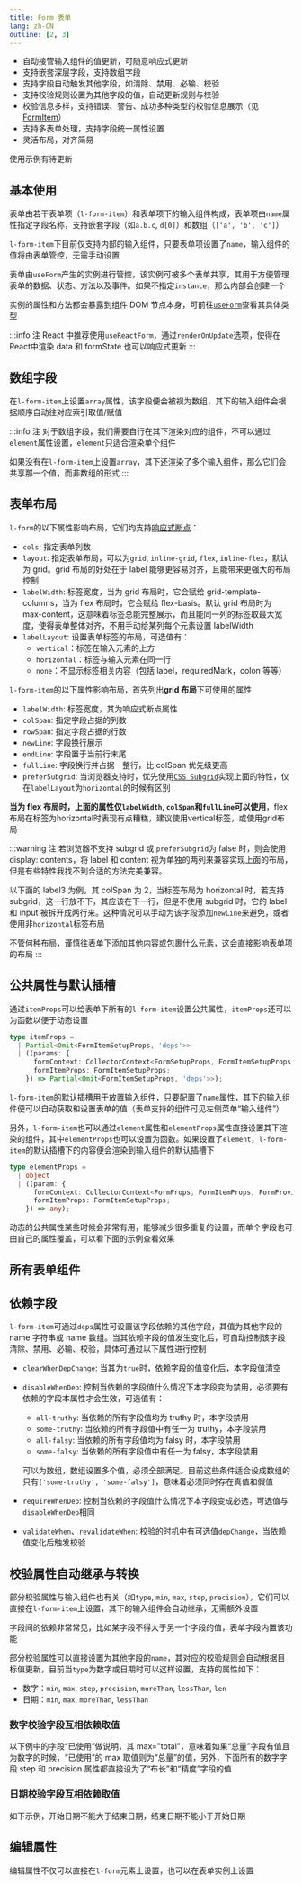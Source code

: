 ```yaml
---
title: Form 表单
lang: zh-CN
outline: [2, 3]
---
```


- 自动接管输入组件的值更新，可随意响应式更新
- 支持嵌套深层字段，支持数组字段
- 支持字段自动触发其他字段，如清除、禁用、必输、校验
- 支持校验规则设置为其他字段的值，自动更新规则与校验
- 校验信息多样，支持错误、警告、成功多种类型的校验信息展示（见[FormItem](/components/form-item/)）
- 支持多表单处理，支持字段统一属性设置
- 灵活布局，对齐简易

使用示例有待更新

## 基本使用

表单由若干表单项（`l-form-item`）和表单项下的输入组件构成，表单项由`name`属性指定字段名称，支持嵌套字段（如`a.b.c`, `d[0]`）和数组（`['a', 'b', 'c']`）

`l-form-item`下目前仅支持内部的输入组件，只要表单项设置了`name`，输入组件的值将由表单管控，无需手动设置

表单由`useForm`产生的实例进行管控，该实例可被多个表单共享，其用于方便管理表单的数据、状态、方法以及事件。如果不指定`instance`，那么内部会创建一个

实例的属性和方法都会暴露到组件 DOM 节点本身，可前往[`useForm`](/components/use-form/)查看其具体类型

<!-- @Code:useForm -->

:::info 注
React 中推荐使用`useReactForm`，通过`renderOnUpdate`选项，使得在React中渲染 data 和 formState 也可以响应式更新
:::

## 数组字段

在`l-form-item`上设置`array`属性，该字段便会被视为数组，其下的输入组件会根据顺序自动往对应索引取值/赋值

:::info 注
对于数组字段，我们需要自行在其下渲染对应的组件，不可以通过`element`属性设置，`element`只适合渲染单个组件

如果没有在`l-form-item`上设置`array`，其下还渲染了多个输入组件，那么它们会共享那一个值，而非数组的形式
:::

<!-- @Code:arrayField -->

## 表单布局

`l-form`的以下属性影响布局，它们均支持[响应式断点](/components/theme-provider/)：

- `cols`: 指定表单列数
- `layout`: 指定表单布局，可以为`grid`, `inline-grid`, `flex`, `inline-flex`，默认为 grid。grid 布局的好处在于 label 能够更容易对齐，且能带来更强大的布局控制
- `labelWidth`: 标签宽度，当为 grid 布局时，它会赋给 grid-template-columns，当为 flex 布局时，它会赋给 flex-basis。默认 grid 布局时为 max-content，这意味着标签总能完整展示，而且能同一列的标签取最大宽度，使得表单整体对齐，不用手动给某列每个元素设置 labelWidth
- `labelLayout`: 设置表单标签的布局，可选值有：
  - `vertical`：标签在输入元素的上方
  - `horizontal`：标签与输入元素在同一行
  - `none`：不显示标签相关内容（包括 label，requiredMark，colon 等等）

`l-form-item`的以下属性影响布局，首先列出**grid 布局**下可使用的属性

- `labelWidth`: 标签宽度，其为响应式断点属性
- `colSpan`: 指定字段占据的列数
- `rowSpan`: 指定字段占据的行数
- `newLine`: 字段换行展示
- `endLine`: 字段置于当前行末尾
- `fullLine`: 字段换行并占据一整行，比 colSpan 优先级更高
- `preferSubgrid`: 当浏览器支持时，优先使用[`CSS Subgrid`](https://developer.mozilla.org/en-US/docs/Web/CSS/CSS_grid_layout/Subgrid)实现上面的特性，仅在`labelLayout`为`horizontal`的时候有区别

**当为 flex 布局时，上面的属性仅`labelWidth`, `colSpan`和`fullLine`可以使用**，flex布局在标签为horizontal时表现有点糟糕，建议使用vertical标签，或使用grid布局

:::warning 注
若浏览器不支持 subgrid 或 `preferSubgrid`为 false 时，则会使用 display: contents，将 label 和 content 视为单独的两列来兼容实现上面的布局，但是有些特性我找不到合适的方法完美兼容。

以下面的 label3 为例，其 colSpan 为 2，当标签布局为 horizontal 时，若支持 subgrid，这一行放不下，其应该在下一行，但是不使用 subgrid 时，它的 label 和 input 被拆开成两行来。这种情况可以手动为该字段添加`newLine`来避免，或者使用非`horizontal`标签布局

不管何种布局，谨慎往表单下添加其他内容或包裹什么元素，这会直接影响表单项的布局
:::

<!-- @Code:layout -->

## 公共属性与默认插槽

通过`itemProps`可以给表单下所有的`l-form-item`设置公共属性，`itemProps`还可以为函数以便于动态设置

```ts
type itemProps =
  | Partial<Omit<FormItemSetupProps, 'deps'>>
  | ((params: {
      formContext: CollectorContext<FormSetupProps, FormItemSetupProps, FormProvideExtra> | undefined;
      formItemProps: FormItemSetupProps;
    }) => Partial<Omit<FormItemSetupProps, 'deps'>>);
```

`l-form-item`的默认插槽用于放置输入组件，只要配置了`name`属性，其下的输入组件便可以自动获取和设置表单的值（表单支持的组件可见左侧菜单“输入组件”）

另外，`l-form-item`也可以通过`element`属性和`elementProps`属性直接设置其下渲染的组件，其中`elementProps`也可以设置为函数。如果设置了`element`，`l-form-item`的默认插槽下的内容便会渲染到输入组件的默认插槽下

```ts
type elementProps =
  | object
  | ((param: {
      formContext: CollectorContext<FormProps, FormItemProps, FormProvideExtra> | undefined;
      formItemProps: FormItemSetupProps;
    }) => any);
```

动态的公共属性某些时候会非常有用，能够减少很多重复的设置，而单个字段也可由自己的属性覆盖，可以看下面的示例查看效果

<!-- @Code:commonProps -->

## 所有表单组件

<!-- @Code:allComponents -->

## 依赖字段

`l-form-item`可通过`deps`属性可设置该字段依赖的其他字段，其值为其他字段的 name 字符串或 name 数组。当其依赖字段的值发生变化后，可自动控制该字段清除、禁用、必输、校验，具体可通过以下属性进行控制

- `clearWhenDepChange`: 当其为`true`时，依赖字段的值变化后，本字段值清空
- `disableWhenDep`: 控制当依赖的字段值什么情况下本字段变为禁用，必须要有依赖的字段本属性才会生效，可选值有：

  - `all-truthy`: 当依赖的所有字段值均为 truthy 时，本字段禁用
  - `some-truthy`: 当依赖的所有字段值中有任一为 truthy，本字段禁用
  - `all-falsy`: 当依赖的所有字段值均为 falsy 时，本字段禁用
  - `some-falsy`: 当依赖的所有字段值中有任一为 falsy，本字段禁用

  可以为数组，数组设置多个值，必须全部满足。目前这些条件适合设成数组的只有`['some-truthy', 'some-falsy']`，意味着必须同时存在真值和假值

- `requireWhenDep`: 控制当依赖的字段值什么情况下本字段变成必选，可选值与`disableWhenDep`相同
- `validateWhen`、`revalidateWhen`: 校验的时机中有可选值`depChange`，当依赖值变化后触发校验

<!-- @Code:deps -->

## 校验属性自动继承与转换

部分校验属性与输入组件也有关（如`type`, `min`, `max`, `step`, `precision`），它们可以直接在`l-form-item`上设置，其下的输入组件会自动继承，无需额外设置

字段间的依赖非常常见，比如某字段不得大于另一个字段的值，表单字段内置该功能

部分校验属性可以直接设置为其他字段的`name`，其对应的校验规则会自动根据目标值更新，目前当`type`为数字或日期时可以这样设置，支持的属性如下：
  - 数字：`min`, `max`, `step`, `precision`, `moreThan`, `lessThan`, `len`
  - 日期：`min`, `max`, `moreThan`, `lessThan` 

### 数字校验字段互相依赖取值

以下例中的字段“已使用”做说明，其 max="total"，意味着如果“总量”字段有值且为数字的时候，“已使用”的 max 取值则为“总量”的值，另外，下面所有的数字字段 step 和 precision 属性都直接设为了“布长”和“精度”字段的值

<!-- @Code:validate -->

### 日期校验字段互相依赖取值

如下示例，开始日期不能大于结束日期，结束日期不能小于开始日期

<!-- @Code:dateAutoDep -->

## 编辑属性

编辑属性不仅可以直接在`l-form`元素上设置，也可以在表单实例上设置

<!-- @Code:editProps -->